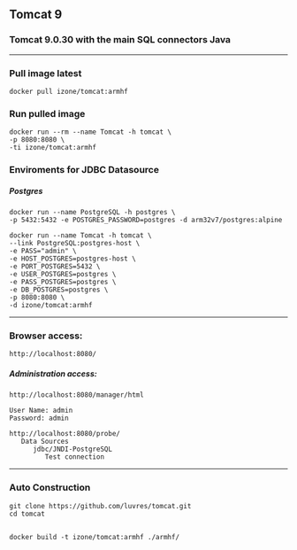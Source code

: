 ## Tomcat 9
### Tomcat 9.0.30 with the main SQL connectors Java 
-----
### Pull image latest
```
docker pull izone/tomcat:armhf
```
### Run pulled image
```
docker run --rm --name Tomcat -h tomcat \
-p 8080:8080 \
-ti izone/tomcat:armhf
```
### Enviroments for JDBC Datasource
##### Postgres
```
docker run --name PostgreSQL -h postgres \
-p 5432:5432 -e POSTGRES_PASSWORD=postgres -d arm32v7/postgres:alpine

docker run --name Tomcat -h tomcat \
--link PostgreSQL:postgres-host \
-e PASS="admin" \
-e HOST_POSTGRES=postgres-host \
-e PORT_POSTGRES=5432 \
-e USER_POSTGRES=postgres \
-e PASS_POSTGRES=postgres \
-e DB_POSTGRES=postgres \
-p 8080:8080 \
-d izone/tomcat:armhf
```
-----
### Browser access:
```
http://localhost:8080/
```
##### Administration access:
```
http://localhost:8080/manager/html

User Name: admin
Password: admin

http://localhost:8080/probe/
   Data Sources
      jdbc/JNDI-PostgreSQL
         Test connection
```
-----
### Auto Construction
```
git clone https://github.com/luvres/tomcat.git
cd tomcat


docker build -t izone/tomcat:armhf ./armhf/
```

